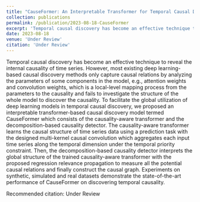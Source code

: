 ```yaml
---
title: "CauseFormer: An Interpretable Transformer for Temporal Causal Discovery"
collection: publications
permalink: /publication/2023-08-18-CauseFormer
excerpt: 'Temporal causal discovery has become an effective technique to reveal the internal causality of time series. However, most existing deep learning-based causal discovery methods only capture causal relations by analyzing the parameters of some components in the model, e.g., attention weights and convolution weights, which is a local-level mapping process from the parameters to the causality and fails to investigate the structure of the whole model to discover the causality. To facilitate the glob...'
date: 2023-08-18
venue: 'Under Review'
citation: 'Under Review'
---
```

Temporal causal discovery has become an effective technique to reveal the internal causality of time series. However, most existing deep learning-based causal discovery methods only capture causal relations by analyzing the parameters of some components in the model, e.g., attention weights and convolution weights, which is a local-level mapping process from the parameters to the causality and fails to investigate the structure of the whole model to discover the causality. To facilitate the global utilization of deep learning models in temporal causal discovery, we proposed an interpretable transformer-based causal discovery model termed CauseFormer which consists of the causality-aware transformer and the decomposition-based causality detector. The causality-aware transformer learns the causal structure of time series data using a prediction task with the designed multi-kernel causal convolution which aggregates each input time series along the temporal dimension under the temporal priority constraint. Then, the decomposition-based causality detector interprets the global structure of the trained causality-aware transformer with the proposed regression relevance propagation to measure all the potential causal relations and finally construct the causal graph. Experiments on synthetic, simulated and real datasets demonstrate the state-of-the-art performance of CauseFormer on discovering temporal causality.

Recommended citation: Under Review